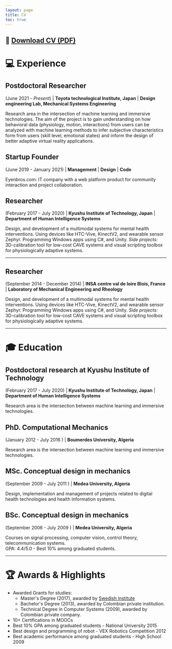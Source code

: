 ```yaml
---
layout: page
title: CV
toc: true
---
```


📄 <a href="{{ site.baseurl }}{% link /assets/files/Brahim-Benaissa_CV.pdf %}" target="_blank">Download CV (PDF)</a>
---

# 💻 Experience

## Postdoctoral Researcher
(June 2021 - *Present*) | **Toyota technological Institute, Japan** | **Design engineering Lab, Mechanical Systems Engineering**

Research area in the intersection of machine learning and immersive technologies.
The aim of the project is to gain understanding on how behavioral data (physiology, motion, interactions) from users can be analyzed with machine learning methods to infer subjective characteristics form from users (skill level, emotional states) and inform the design of better adaptive virtual reality applications.<br>

## Startup Founder
(June 2019 - January 2021) | **Management** | **Design** | **Code** 

Eyenbros.com: IT company with a web platform product for community interaction and project
collaboration.  

## Researcher
(February 2017 - July 2020) | **Kyushu Institute of Technology, Japan** | **Department of Human Intelligence Systems**

Design, and development of a multimodal systems for mental health interventions. Using devices like HTC-Vive, KinectV2, and wearable sensor Zephyr. Programming Windows apps using C#, and Unity. *Side projects:* 3D-calibration tool for low-cost CAVE systems and visual scripting toolbox for physiologically adaptive systems.

---


## Researcher
(September 2014 - December 2014) | **INSA centre val de loire Blois, France** | **Laboratory of Mechanical Engineering and Rheology**

Design, and development of a multimodal systems for mental health interventions. Using devices like HTC-Vive, KinectV2, and wearable sensor Zephyr. Programming Windows apps using C#, and Unity. *Side projects:* 3D-calibration tool for low-cost CAVE systems and visual scripting toolbox for physiologically adaptive systems.

---

# 🎓 Education

## Postdoctoral research at Kyushu Institute of Technology
(February 2017 - July 2020) | **Kyushu Institute of Technology, Japan** | **Department of Human Intelligence Systems**

Research area is the intersection between machine learning and immersive technologies.


## PhD. Computational Mechanics
(January 2012 - July 2016 ) | **Boumerdes University, Algeria**

Research area is the intersection between machine learning and immersive technologies.

## MSc. Conceptual design in mechanics
(September 2009 - July 2011 ) | **Medea University, Algeria**

Design, implementation and management of projects related to digital health technologies and health information systems.

## BSc. Conceptual design in mechanics
(September 2006 - July 2009 ) | **Medea University, Algeria**

Courses on signal processing, computer vision, control theory, telecommunication systems. <br>
GPA: 4.4/5.0 - Best 10% among graduated students.

---

# 🏆 Awards & Highlights

- Awarded Grants for studies:
    - Master's Degree (2017), awarded by [Swedish Institute](https://eng.si.se/scholarship/the-swedish-institute-study-scholarships/)
    - Bachelor's Degree (2013), awarded by Colombian private institution.
    - Technical Degree in Computer Systems (2009), awarded by Colombian private company.
- 10+ Certifications in MOOCs
- Best 10% GPA among graduated students - National University 2015
- Best design and programming of robot - VEX Robotics Competition 2012
- Best academic performance among graduated students - High School 2009
